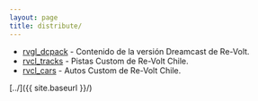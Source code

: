 ```yaml
---
layout: page
title: distribute/
---
```


*  [rvgl_dcpack](https://re-volt.cl/distribute/rvgl_dcpack.zip) - Contenido de la versión Dreamcast de Re-Volt.
*  [rvcl_tracks](https://cdn-130.anonfiles.com/b2neD60cv2/71f34a49-1639361289/rvcl_tracks.zip) - Pistas Custom de Re-Volt Chile.
*  [rvcl_cars](https://cdn-107.anonfiles.com/D9k9D605v2/a512bf11-1639361310/rvcl_cars.zip) - Autos Custom de Re-Volt Chile.

[../]({{ site.baseurl }}/)
